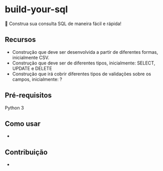 # build-your-sql

:hammer: Construa sua consulta SQL de maneira fácil e rápida!

## Recursos
- Construção que deve ser desenvolvida a partir de diferentes formas, inicialmente CSV.
- Construção que deve ser de diferentes tipos, inicialmente: SELECT, UPDATE e DELETE
- Construção que irá cobrir diferentes tipos de validações sobre os campos, inicialmente: ?

## Pré-requisitos

Python 3

## Como usar

-

## Contribuição

-
